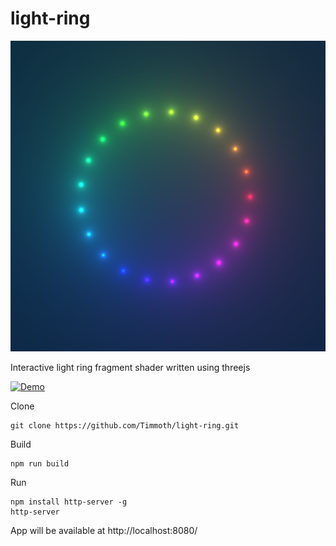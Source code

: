 # light-ring
<p align="center">
   <div style="width:640;height:320">
       <img style="width: inherit" src="https://raw.githubusercontent.com/Timmoth/light-ring/main/image.png">
</div>
</p>

Interactive light ring fragment shader written using threejs

[![Demo](https://img.shields.io/badge/live-demo-green?style=flat-square)](https://timmoth.com/showcase/BtpaihNxQkiy7aTDjiAtbg)

Clone
```
git clone https://github.com/Timmoth/light-ring.git
```
Build
```
npm run build
```
Run 
```
npm install http-server -g
http-server
```
App will be available at http://localhost:8080/

